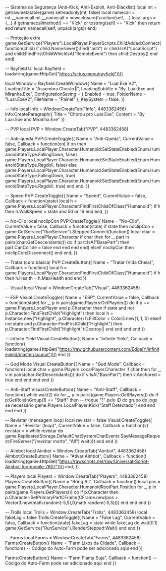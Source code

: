 -- Sistema de Segurança (Anti-Kick, Anti-Exploit, Anti-Blacklist)
local mt = getrawmetatable(game)
setreadonly(mt, false)
local namecall = mt.__namecall
mt.__namecall = newcclosure(function(self, ...)
    local args = {...}
    if getnamecallmethod() == "Kick" or tostring(self) == "Kick" then
        return
    end
    return namecall(self, unpack(args))
end)

-- Proteção extra
game:GetService("Players").LocalPlayer.PlayerScripts.ChildAdded:Connect(function(child)
    if child.Name:lower():find("anti") or child:IsA("LocalScript") and child:FindFirstChildWhichIsA("RemoteEvent") then
        child:Destroy()
    end
end)

-- Rayfield UI
local Rayfield = loadstring(game:HttpGet("https://sirius.menu/rayfield"))()

local Window = Rayfield:CreateWindow({
    Name = "Luar.Exe V2",
    LoadingTitle = "Assombra Chorão👻",
    LoadingSubtitle = "By. Luar.Exe and Miranha.Exe",
    ConfigurationSaving = {
        Enabled = true,
        FolderName = "Luar.ExeV2",
        FileName = "Painel"
    },
    KeySystem = false,
})

-- Info
local Info = Window:CreateTab("Info", 4483362458)
Info:CreateParagraph({
    Title = "Chorou pro Luar.Exe",
    Content = "By Luar.Exe and Miranha.Exe"
})

-- PVP
local PVP = Window:CreateTab("PVP", 4483362458)

-- Anti-queda
PVP:CreateToggle({
    Name = "Anti-Queda",
    CurrentValue = false,
    Callback = function(on)
        if on then
            game.Players.LocalPlayer.Character.Humanoid:SetStateEnabled(Enum.HumanoidStateType.FallingDown, false)
            game.Players.LocalPlayer.Character.Humanoid:SetStateEnabled(Enum.HumanoidStateType.Ragdoll, false)
        else
            game.Players.LocalPlayer.Character.Humanoid:SetStateEnabled(Enum.HumanoidStateType.FallingDown, true)
            game.Players.LocalPlayer.Character.Humanoid:SetStateEnabled(Enum.HumanoidStateType.Ragdoll, true)
        end
    end,
})

-- Speed
PVP:CreateToggle({
    Name = "Speed",
    CurrentValue = false,
    Callback = function(state)
        local h = game.Players.LocalPlayer.Character:FindFirstChildOfClass("Humanoid")
        if h then h.WalkSpeed = state and 50 or 16 end
    end,
})

-- No-Clip
local noclipCon
PVP:CreateToggle({
    Name = "No-Clip",
    CurrentValue = false,
    Callback = function(state)
        if state then
            noclipCon = game:GetService("RunService").Stepped:Connect(function()
                local char = game.Players.LocalPlayer.Character
                if char then
                    for _, part in pairs(char:GetDescendants()) do
                        if part:IsA("BasePart") then part.CanCollide = false end
                    end
                end
            end)
        elseif noclipCon then
            noclipCon:Disconnect()
        end
    end,
})

-- Tratar (cura básica)
PVP:CreateButton({
    Name = "Tratar (Vida Cheia)",
    Callback = function()
        local h = game.Players.LocalPlayer.Character:FindFirstChildOfClass("Humanoid")
        if h then h.Health = h.MaxHealth end
    end
})

-- Visual
local Visual = Window:CreateTab("Visual", 4483362458)

-- ESP
Visual:CreateToggle({
    Name = "ESP",
    CurrentValue = false,
    Callback = function(state)
        for _, p in pairs(game.Players:GetPlayers()) do
            if p ~= game.Players.LocalPlayer and p.Character then
                if state and not p.Character:FindFirstChild("Highlight") then
                    local h = Instance.new("Highlight", p.Character)
                    h.FillColor = Color3.new(1, 1, 0)
                elseif not state and p.Character:FindFirstChild("Highlight") then
                    p.Character:FindFirstChild("Highlight"):Destroy()
                end
            end
        end
    end
})

-- Infinite Yield
Visual:CreateButton({
    Name = "Infinite Yield",
    Callback = function()
        loadstring(game:HttpGet("https://raw.githubusercontent.com/EdgeIY/infiniteyield/master/source"))()
    end
})

-- God Mode
Visual:CreateButton({
    Name = "God Mode",
    Callback = function()
        local char = game.Players.LocalPlayer.Character
        if char then
            for _, v in pairs(char:GetDescendants()) do
                if v:IsA("BasePart") then
                    v.Anchored = true
                end
            end
        end
    end
})

-- Anti-Staff
Visual:CreateButton({
    Name = "Anti-Staff",
    Callback = function()
        while wait(2) do
            for _, p in pairs(game.Players:GetPlayers()) do
                if p:GetRoleInGroup(1) == "Staff" then -- troque "1" pelo ID do grupo do jogo se necessário
                    game.Players.LocalPlayer:Kick("Staff Detectado")
                end
            end
        end
    end
})

-- Revistar (mensagem loop)
local revistar = false
Visual:CreateToggle({
    Name = "Revistar (loop)",
    CurrentValue = false,
    Callback = function(v)
        revistar = v
        while revistar do
            game.ReplicatedStorage.DefaultChatSystemChatEvents.SayMessageRequest:FireServer("/revistar morto", "All")
            wait(4)
        end
    end
})

-- Aimbot
local Aimbot = Window:CreateTab("Aimbot", 4483362458)
Aimbot:CreateButton({
    Name = "Ativar Aimbot",
    Callback = function()
        loadstring(game:HttpGet("https://rawscripts.net/raw/Universal-Script-Aimbot-fov-mobile-7607"))()
    end,
})

-- Players
local Players = Window:CreateTab("Players", 4483362458)
Players:CreateButton({
    Name = "Bring All",
    Callback = function()
        local pos = game.Players.LocalPlayer.Character.HumanoidRootPart.Position
        for _, p in pairs(game.Players:GetPlayers()) do
            if p.Character then
                p.Character:SetPrimaryPartCFrame(CFrame.new(pos + Vector3.new(math.random(-5,5),0,math.random(-5,5))))
            end
        end
    end
})

-- Trolls
local Trolls = Window:CreateTab("Trolls", 4483362458)
local fakeLag = false
Trolls:CreateToggle({
    Name = "Fake Lag",
    CurrentValue = false,
    Callback = function(state)
        fakeLag = state
        while fakeLag do
            wait(0.1)
            game:GetService("RunService").RenderStepped:Wait()
        end
    end
})

-- Farms
local Farms = Window:CreateTab("Farms", 4483362458)
Farms:CreateButton({
    Name = "Farm Lixos da Cidade",
    Callback = function()
        -- Código do Auto-Farm pode ser adicionado aqui
    end
})

Farms:CreateButton({
    Name = "Farm Planta Suja",
    Callback = function()
        -- Código do Auto-Farm pode ser adicionado aqui
    end
})
